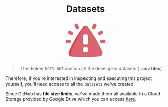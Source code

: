 <div align="center">

# Datasets

</div>

<div align="center" width="100%">
    <img src="../Assets/Warning.png" width="25%" height="25%" />
</div>

<div align="center">

> This Folder `DOES NOT` contain all the developed datasets (
> **.csv files**).

</div>

Therefore, if you're interested in inspecting and executing this project yourself, you'll need access to all the `datasets` we've created.

Since GitHub has **file size limits**, we've made them all available in a Cloud Storage provided by Google Drive which you can access [here](https://drive.google.com/drive/folders/1X9DI72QTb86kFYYeuGSrktsM3eE1_pVt?usp=drive_link).
